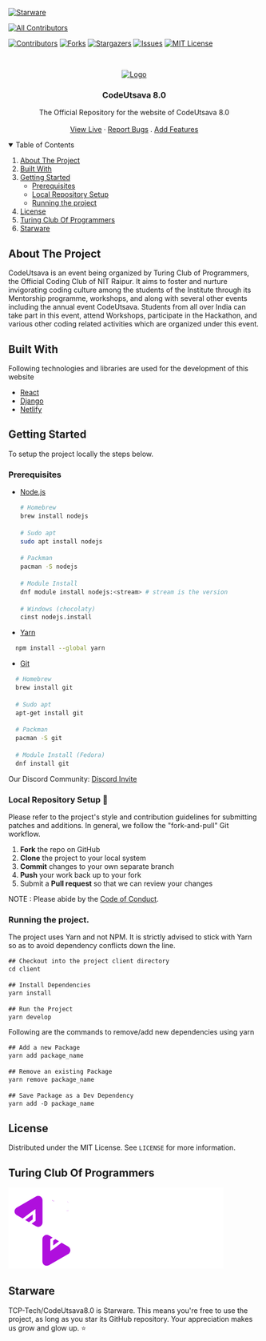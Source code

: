 [![Starware](https://img.shields.io/badge/Starware-⭐-black?labelColor=f9b00d)](https://github.com/zepfietje/starware)

<!-- ALL-CONTRIBUTORS-BADGE:START - Do not remove or modify this section -->
[![All Contributors](https://img.shields.io/badge/all_contributors-12-orange.svg?style=flat-square)](#contributors-)
<!-- ALL-CONTRIBUTORS-BADGE:END -->

[![Contributors][contributors-shield]][contributors-url]
[![Forks][forks-shield]][forks-url]
[![Stargazers][stars-shield]][stars-url]
[![Issues][issues-shield]][issues-url]
[![MIT License][license-shield]][license-url]

<br />
<p align="center">
  <a href="https://github.com/TCP-Tech/CodeUtsava8.0">
    <img src="/src/assets/images/codeutsavaTitle3d.webp" alt="Logo" width="400">
  </a>

  <h3 align="center">CodeUtsava 8.0</h3>

  <p align="center">
    The Official Repository for the website of CodeUtsava 8.0
    <br />
    <br />
    <a href="https://codeutsava7.netlify.app/">View Live</a>
    ·
    <a href="https://github.com/TCP-Tech/CodeUtsava8.0/issues">Report Bugs</a>
    .
    <a href="https://github.com/TCP-Tech/CodeUtsava8.0/issues">Add Features</a>
  </p>
</p>

<!-- TABLE OF CONTENTS -->
<details open="open">
  <summary>Table of Contents</summary>
  <ol>
    <li>
      <a href="#about-the-project">About The Project</a>
      <ul>
      </ul>
        <li><a href="#built-with">Built With</a></li>
    </li>
    <li>
      <a href="#getting-started">Getting Started</a>
      <ul>
        <li><a href="#prerequisites">Prerequisites</a></li>
        <li><a href="#local-repository-setup-👾">Local Repository Setup</a></li>
        <li><a href="#running-the-project">Running the project</a></li>
      </ul>
    </li>
    <li><a href="#license">License</a></li>
    <li><a href="#Turing Club Of Programmers">Turing Club Of Programmers</a></li>
    <li><a href="#starware">Starware</a></li>
  </ol>
</details>

## About The Project

CodeUtsava is an event being organized by Turing Club of Programmers, the Official Coding Club of NIT Raipur. It aims to foster and nurture invigorating coding culture among the students of the Institute through its Mentorship programme, workshops, and along with several other events including the annual event CodeUtsava. Students from all over India can take part in this event, attend Workshops, participate in the Hackathon, and various other coding related activities which are organized under this event.

## Built With

Following technologies and libraries are used for the development of this website

- [React]()
- [Django]()
- [Netlify]()

## Getting Started

To setup the project locally the steps below.

### Prerequisites

- [Node.js](https://nodejs.org/en/download/)

  ```sh
  # Homebrew
  brew install nodejs

  # Sudo apt
  sudo apt install nodejs

  # Packman
  pacman -S nodejs

  # Module Install
  dnf module install nodejs:<stream> # stream is the version

  # Windows (chocolaty)
  cinst nodejs.install

  ```

- [Yarn](https://classic.yarnpkg.com/en/docs/install/)

```sh
  npm install --global yarn
```

- [Git](https://git-scm.com/downloads)

```sh
  # Homebrew
  brew install git

  # Sudo apt
  apt-get install git

  # Packman
  pacman -S git

  # Module Install (Fedora)
  dnf install git

```

Our Discord Community: [Discord Invite](https://discord.gg/mq8PprVHUv) <br>

### Local Repository Setup 🎃

Please refer to the project's style and contribution guidelines for submitting patches and additions. In general, we follow the "fork-and-pull" Git workflow.

1.  **Fork** the repo on GitHub
2.  **Clone** the project to your local system
3.  **Commit** changes to your own separate branch
4.  **Push** your work back up to your fork
5.  Submit a **Pull request** so that we can review your changes

<!-- NOTE 1: Please abide by the [Contributing Guidelines](https://github.com/dscnitrourkela/project-guava-web/blob/master/CONTRIBUTING.md). -->

NOTE : Please abide by the [Code of Conduct](https://github.com/TCP-Tech/CodeUtsava8.0/CODE_OF_CONDUCT.md).

### Running the project.

The project uses Yarn and not NPM. It is strictly advised to stick with Yarn so as to avoid dependency conflicts down the line.

```
## Checkout into the project client directory
cd client

## Install Dependencies
yarn install

## Run the Project
yarn develop

```

Following are the commands to remove/add new dependencies using yarn

```
## Add a new Package
yarn add package_name

## Remove an existing Package
yarn remove package_name

## Save Package as a Dev Dependency
yarn add -D package_name
```

## License

Distributed under the MIT License. See `LICENSE` for more information.

## Turing Club Of Programmers

![Turing Club Of Programmers][tcp]

## Starware

TCP-Tech/CodeUtsava8.0 is Starware.
This means you're free to use the project, as long as you star its GitHub repository.
Your appreciation makes us grow and glow up. ⭐


[contributors-shield]: https://img.shields.io/github/contributors/TCP-Tech/CodeUtsava8.0?style=for-the-badge
[contributors-url]: https://github.com/TCP-Tech/CodeUtsava8.0/graphs/contributors
[forks-shield]: https://img.shields.io/github/forks/TCP-Tech/CodeUtsava8.0?style=for-the-badge
[forks-url]: https://github.com/TCP-Tech/CodeUtsava8.0/network/members
[stars-shield]: https://img.shields.io/github/stars/TCP-Tech/CodeUtsava8.0?style=for-the-badge
[stars-url]: https://github.com/TCP-Tech/CodeUtsava8.0/stargazers
[issues-shield]: https://img.shields.io/github/issues/TCP-Tech/CodeUtsava8.0?style=for-the-badge
[issues-url]: https://github.com/TCP-Tech/CodeUtsava8.0/issues
[license-shield]: https://img.shields.io/github/license/TCP-Tech/CodeUtsava8.0?style=for-the-badge
[license-url]: https://github.com/TCP-Tech/CodeUtsava8.0/LICENSE
[product-screenshot]: images/Compose.png
[tcp]: src/assets/images/tcpName.png
